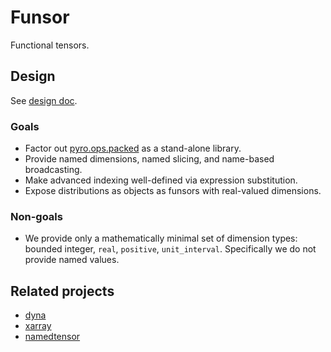 # Funsor

Functional tensors.

## Design

See [design doc](https://docs.google.com/document/d/1LUj-oV5hJe74HJWKtog07Qrcaq4uhZQ5NuYuRevaVFo).

### Goals

-   Factor out [pyro.ops.packed](https://github.com/uber/pyro/blob/dev/pyro/ops/packed.py)
    as a stand-alone library.
-   Provide named dimensions, named slicing, and name-based broadcasting.
-   Make advanced indexing well-defined via expression substitution.
-   Expose distributions as objects as funsors with real-valued dimensions.

### Non-goals

-   We provide only a mathematically minimal set of dimension types:
    bounded integer, `real`, `positive`, `unit_interval`.
    Specifically we do not provide named values.

## Related projects

- [dyna](http://www.cs.jhu.edu/~nwf/datalog20-paper.pdf) 
- [xarray](http://xarray.pydata.org/en/stable)
- [namedtensor](https://github.com/harvardnlp/namedtensor)
